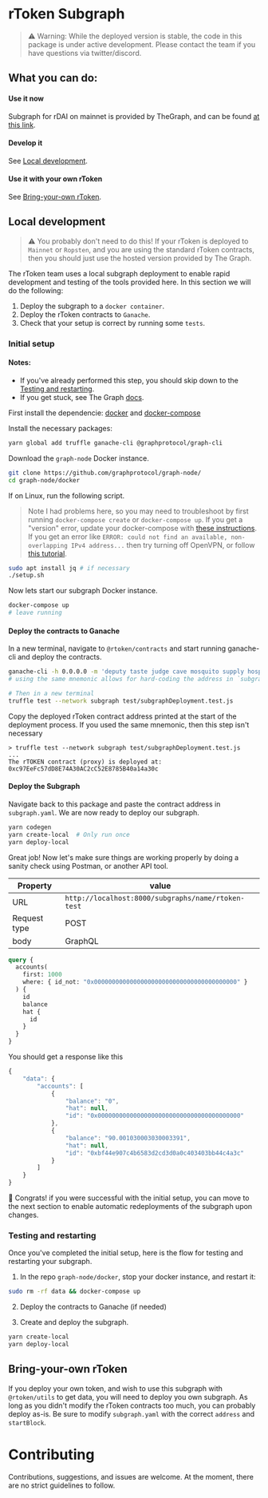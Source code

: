 # rToken Subgraph

> :warning: Warning: While the deployed version is stable, the code in this package is under active development. Please contact the team if you have questions via twitter/discord.

## What you can do:

#### Use it now

Subgraph for rDAI on mainnet is provided by TheGraph, and can be found [at this link](https://thegraph.com/explorer/subgraph/pi0neerpat/mcd-rdai).

#### Develop it

See [Local development](#local-development).

#### Use it with your own rToken

See [Bring-your-own rToken](#bring-your-own-rtoken).

## Local development

> :warning: You probably don't need to do this! If your rToken is deployed to `Mainnet` or `Ropsten`, and you are using the standard rToken contracts, then you should just use the hosted version provided by The Graph.

The rToken team uses a local subgraph deployment to enable rapid development and testing of the tools provided here. In this section we will do the following:

1. Deploy the subgraph to a `docker container`.
2. Deploy the rToken contracts to `Ganache`.
3. Check that your setup is correct by running some `tests`.

### Initial setup

#### Notes:

- If you've already performed this step, you should skip down to the [Testing and restarting](#testing-and-restarting).
- If you get stuck, see The Graph [docs](https://thegraph.com/docs/quick-start#local-development).

First install the dependencie: [docker](https://docs.docker.com/install/) and [docker-compose](https://docs.docker.com/compose/install/)

Install the necessary packages:

```bash
yarn global add truffle ganache-cli @graphprotocol/graph-cli
```

Download the `graph-node` Docker instance.

```bash
git clone https://github.com/graphprotocol/graph-node/
cd graph-node/docker
```

If on Linux, run the following script.

> Note I had problems here, so you may need to troubleshoot by first running `docker-compose create` or `docker-compose up`. If you get a "version" error, update your docker-compose with [these instructions](https://docs.docker.com/compose/install/). If you get an error like `ERROR: could not find an available, non-overlapping IPv4 address...` then try turning off OpenVPN, or follow [this tutorial](https://stackoverflow.com/questions/45692255/how-make-openvpn-work-with-docker).

```bash
sudo apt install jq # if necessary
./setup.sh
```

Now lets start our subgraph Docker instance.

```bash
docker-compose up
# leave running
```

#### Deploy the contracts to Ganache

In a new terminal, navigate to `@rtoken/contracts` and start running ganache-cli and deploy the contracts.

```bash
ganache-cli -h 0.0.0.0 -m 'deputy taste judge cave mosquito supply hospital clarify argue aware abuse glory'
# using the same mnemonic allows for hard-coding the address in `subgraph.yaml` and the test files. It's not the best way, but it works!

# Then in a new terminal
truffle test --network subgraph test/subgraphDeployment.test.js
```

Copy the deployed rToken contract address printed at the start of the deployment process. If you used the same mnemonic, then this step isn't necessary

```
> truffle test --network subgraph test/subgraphDeployment.test.js
...
The rTOKEN contract (proxy) is deployed at: 0xc97EeFc57dD8E74A30AC2cC52E8785B40a14a30c
```

#### Deploy the Subgraph

Navigate back to this package and paste the contract address in `subgraph.yaml`. We are now ready to deploy our subgraph.

```bash
yarn codegen
yarn create-local  # Only run once
yarn deploy-local
```

Great job! Now let's make sure things are working properly by doing a sanity check using Postman, or another API tool.

| Property     | value                                              |
| ------------ | -------------------------------------------------- |
| URL          | `http://localhost:8000/subgraphs/name/rtoken-test` |
| Request type | POST                                               |
| body         | GraphQL                                            |

```graphql
query {
  accounts(
    first: 1000
    where: { id_not: "0x0000000000000000000000000000000000000000" }
  ) {
    id
    balance
    hat {
      id
    }
  }
}
```

You should get a response like this

```js
{
    "data": {
        "accounts": [
            {
                "balance": "0",
                "hat": null,
                "id": "0x0000000000000000000000000000000000000000"
            },
            {
                "balance": "90.001030003030003391",
                "hat": null,
                "id": "0xbf44e907c4b6583d2cd3d0a0c403403bb44c4a3c"
            }
        ]
    }
}
```

:tada: Congrats! if you were successful with the initial setup, you can move to the next section to enable automatic redeployments of the subgraph upon changes.

### Testing and restarting

Once you've completed the initial setup, here is the flow for testing and restarting your subgraph.

1. In the repo `graph-node/docker`, stop your docker instance, and restart it:

```bash
sudo rm -rf data && docker-compose up

```

2. Deploy the contracts to Ganache (if needed)

3. Create and deploy the subgraph.

```bash
yarn create-local
yarn deploy-local
```

## Bring-your-own rToken

If you deploy your own token, and wish to use this subgraph with `@rtoken/utils` to get data, you will need to deploy you own subgraph. As long as you didn't modify the rToken contracts too much, you can probably deploy as-is. Be sure to modify `subgraph.yaml` with the correct `address` and `startBlock`.

# Contributing

Contributions, suggestions, and issues are welcome. At the moment, there are no strict guidelines to follow.
